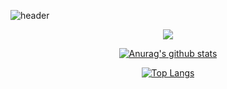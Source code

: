 

<!--
**esun1903/esun1903** is a ✨ _special_ ✨ repository because its `README.md` (this file) appears on your GitHub profile.

Here are some ideas to get you started:

- 🔭 I’m currently working on ...
- 🌱 I’m currently learning ...
- 👯 I’m looking to collaborate on ...
- 🤔 I’m looking for help with ...
- 💬 Ask me about ...
- 📫 How to reach me: ...
- 😄 Pronouns: ...
- ⚡ Fun fact: ...
-->
![header](https://capsule-render.vercel.app/api?type=wave&color=auto&height=300&section=header&text=Eunseon%20Choi&fontSize=90)
<div align=center>
<a href="https://hits.seeyoufarm.com"><img src="https://hits.seeyoufarm.com/api/count/incr/badge.svg?url=https%3A%2F%2Fgithub.com%2Fesun1903&count_bg=%235CB8F3&title_bg=%23555555&title=hits&edge_flat=false"/></a>

[![Anurag's github stats](https://github-readme-stats.vercel.app/api?username=esun1903&count_private=true&show_icons=true&theme=gruvbox)](https://github.com/2Fesun1903/github-readme-stats)

[![Top Langs](https://github-readme-stats.vercel.app/api/top-langs/?username=esun1903)](https://github.com/2Fesun1903/github-readme-stats)
</div>
